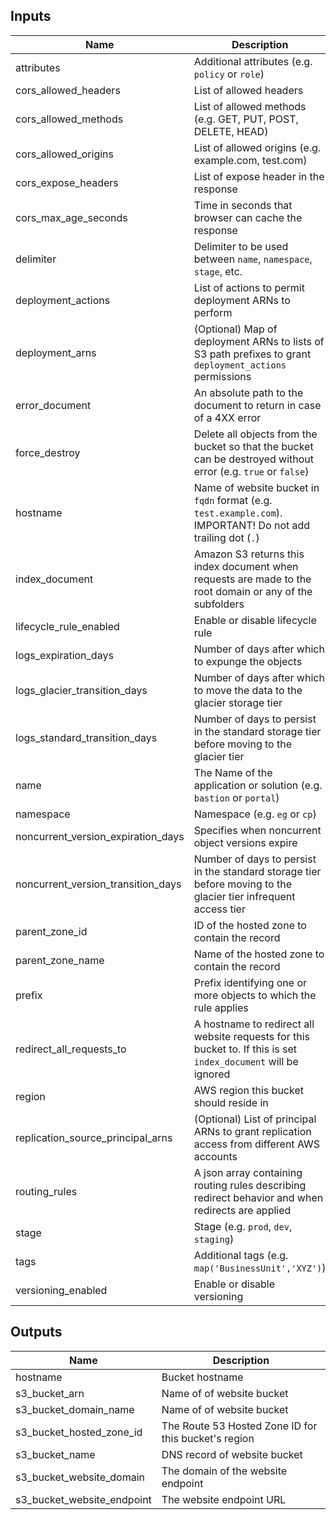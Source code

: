 ## Inputs

| Name | Description | Type | Default | Required |
|------|-------------|:----:|:-----:|:-----:|
| attributes | Additional attributes (e.g. `policy` or `role`) | list(string) | `<list>` | no |
| cors_allowed_headers | List of allowed headers | list(string) | `<list>` | no |
| cors_allowed_methods | List of allowed methods (e.g. GET, PUT, POST, DELETE, HEAD) | list(string) | `<list>` | no |
| cors_allowed_origins | List of allowed origins (e.g. example.com, test.com) | list(string) | `<list>` | no |
| cors_expose_headers | List of expose header in the response | list(string) | `<list>` | no |
| cors_max_age_seconds | Time in seconds that browser can cache the response | number | `3600` | no |
| delimiter | Delimiter to be used between `name`, `namespace`, `stage`, etc. | string | `-` | no |
| deployment_actions | List of actions to permit deployment ARNs to perform | list(string) | `<list>` | no |
| deployment_arns | (Optional) Map of deployment ARNs to lists of S3 path prefixes to grant `deployment_actions` permissions | map(string) | `<map>` | no |
| error_document | An absolute path to the document to return in case of a 4XX error | string | `404.html` | no |
| force_destroy | Delete all objects from the bucket so that the bucket can be destroyed without error (e.g. `true` or `false`) | bool | `false` | no |
| hostname | Name of website bucket in `fqdn` format (e.g. `test.example.com`). IMPORTANT! Do not add trailing dot (`.`) | string | - | yes |
| index_document | Amazon S3 returns this index document when requests are made to the root domain or any of the subfolders | string | `index.html` | no |
| lifecycle_rule_enabled | Enable or disable lifecycle rule | bool | `false` | no |
| logs_expiration_days | Number of days after which to expunge the objects | number | `90` | no |
| logs_glacier_transition_days | Number of days after which to move the data to the glacier storage tier | number | `60` | no |
| logs_standard_transition_days | Number of days to persist in the standard storage tier before moving to the glacier tier | number | `30` | no |
| name | The Name of the application or solution  (e.g. `bastion` or `portal`) | string | - | yes |
| namespace | Namespace (e.g. `eg` or `cp`) | string | `` | no |
| noncurrent_version_expiration_days | Specifies when noncurrent object versions expire | number | `90` | no |
| noncurrent_version_transition_days | Number of days to persist in the standard storage tier before moving to the glacier tier infrequent access tier | number | `30` | no |
| parent_zone_id | ID of the hosted zone to contain the record | string | `` | no |
| parent_zone_name | Name of the hosted zone to contain the record | string | `` | no |
| prefix | Prefix identifying one or more objects to which the rule applies | string | `` | no |
| redirect_all_requests_to | A hostname to redirect all website requests for this bucket to. If this is set `index_document` will be ignored | string | `` | no |
| region | AWS region this bucket should reside in | string | `` | no |
| replication_source_principal_arns | (Optional) List of principal ARNs to grant replication access from different AWS accounts | list(string) | `<list>` | no |
| routing_rules | A json array containing routing rules describing redirect behavior and when redirects are applied | string | `` | no |
| stage | Stage (e.g. `prod`, `dev`, `staging`) | string | `` | no |
| tags | Additional tags (e.g. `map('BusinessUnit','XYZ')`) | map(string) | `<map>` | no |
| versioning_enabled | Enable or disable versioning | bool | `false` | no |

## Outputs

| Name | Description |
|------|-------------|
| hostname | Bucket hostname |
| s3_bucket_arn | Name of of website bucket |
| s3_bucket_domain_name | Name of of website bucket |
| s3_bucket_hosted_zone_id | The Route 53 Hosted Zone ID for this bucket's region |
| s3_bucket_name | DNS record of website bucket |
| s3_bucket_website_domain | The domain of the website endpoint |
| s3_bucket_website_endpoint | The website endpoint URL |

